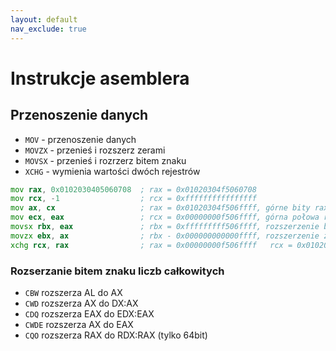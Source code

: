 ```yaml
---
layout: default
nav_exclude: true
---
```


# Instrukcje asemblera


## Przenoszenie danych

* `MOV` - przenoszenie danych 
* `MOVZX` - przenieś i rozszerz zerami 
* `MOVSX` - przenieś i rozrzerz bitem znaku
* `XCHG` - wymienia wartości dwóch rejestrów

```asm
mov rax, 0x0102030405060708  ; rax = 0x01020304f5060708
mov rcx, -1                  ; rcx = 0xffffffffffffffff    
mov ax, cx                   ; rax = 0x01020304f506ffff, górne bity rax niezmienione 
mov ecx, eax                 ; rcx = 0x00000000f506ffff, górna połowa rcx wypełniona zerami
movsx rbx, eax               ; rbx = 0xfffffffff506ffff, rozszerzenie bitem znaku
movzx ebx, ax                ; rbx - 0x000000000000ffff, rozszerzenie zerami
xchg rcx, rax                ; rax = 0x00000000f506ffff   rcx = 0x01020304f506ffff  
```



### Rozserzanie bitem znaku liczb całkowitych 

* `CBW`    rozszerza AL do AX  
* `CWD`    rozszerza AX do DX:AX    
* `CDQ`    rozszerza EAX do EDX:EAX 
* `CWDE`   rozszerza AX do EAX      
* `CQO`    rozszerza RAX do RDX:RAX (tylko 64bit)

###

